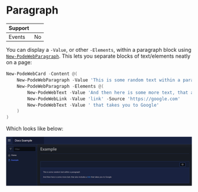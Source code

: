 # Paragraph

| Support | |
| ------- |-|
| Events | No |

You can display a `-Value`, or other `-Elements`, within a paragraph block using [`New-PodeWebParagraph`](../../../Functions/Elements/New-PodeWebParagraph). This lets you separate blocks of text/elements neatly on a page:

```powershell
New-PodeWebCard -Content @(
    New-PodeWebParagraph -Value 'This is some random text within a paragraph'
    New-PodeWebParagraph -Elements @(
        New-PodeWebText -Value 'And then here is some more text, that also includes a '
        New-PodeWebLink -Value 'link' -Source 'https://google.com'
        New-PodeWebText -Value ' that takes you to Google'
    )
)
```

Which looks like below:

![paragraph](../../../images/paragraph.png)
